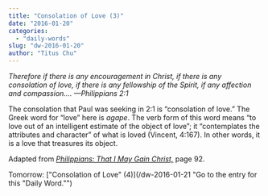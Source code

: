 ```yaml
---
title: "Consolation of Love (3)"
date: "2016-01-20"
categories: 
  - "daily-words"
slug: "dw-2016-01-20"
author: "Titus Chu"
---
```


_Therefore if there is any encouragement in Christ, if there is any consolation of love, if there is any fellowship of the Spirit, if any affection and compassion.... —Philippians 2:1_

The consolation that Paul was seeking in 2:1 is “consolation of love.” The Greek word for “love” here is _agape_. The verb form of this word means “to love out of an intelligent estimate of the object of love”; it “contemplates the attributes and character” of what is loved (Vincent, 4:167). In other words, it is a love that treasures its object.

Adapted from _[Philippians: That I May Gain Christ,](/book-philippians "Go to the listing for this book.")_ page 92.

Tomorrow: ["Consolation of Love" (4)](/dw-2016-01-21 "Go to the entry for this "Daily Word."")
